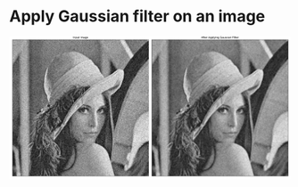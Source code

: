 # Apply Gaussian filter on an image

![Apply Gaussian filter on an image](../../imgOut/gaussian-filter.png)
